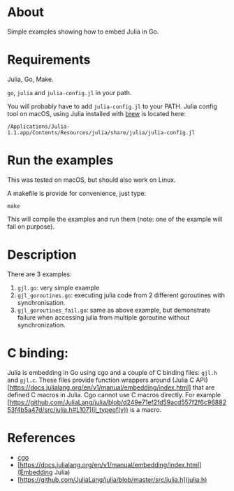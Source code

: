 # About

Simple examples showing how to embed Julia in Go.

# Requirements

Julia, Go, Make.

`go`, `julia` and `julia-config.jl`  in your path.


You will probably have to add `julia-config.jl` to your PATH. Julia config tool on macOS, using Julia installed with [brew](https://brew.sh) is located here:

```
/Applications/Julia-1.1.app/Contents/Resources/julia/share/julia/julia-config.jl
```


# Run the examples

This was tested on macOS, but should also work on Linux.

A makefile is provide for convenience, just type:

```
make
```

This will compile the examples and run them (note: one of the example will fail on purpose).


# Description

There are 3 examples:

1. `gjl.go`: very simple example
1. `gjl_goroutines.go`: executing julia code from 2 different goroutines with synchronisation.
1. `gjl_goroutines_fail.go`: same as above example, but demonstrate failure when accessing julia from multiple goroutine without synchronization.


# C binding:

Julia is embedding in Go using cgo and a couple of C binding files: `gjl.h` and `gjl.c`.
These files provide function wrappers around (Julia C API)[https://docs.julialang.org/en/v1/manual/embedding/index.html] that are defined C macros in Julia. Cgo cannot use C macros directly. For example [https://github.com/JuliaLang/julia/blob/d249e71ef2fd59acd557f2f6c9688253f4b5a47d/src/julia.h#L107](jl_typeof(v)) is a macro.

# References


* [cgo](https://golang.org/cmd/cgo/)
* [https://docs.julialang.org/en/v1/manual/embedding/index.html](Embedding Julia)
* [https://github.com/JuliaLang/julia/blob/master/src/julia.h](julia.h)

